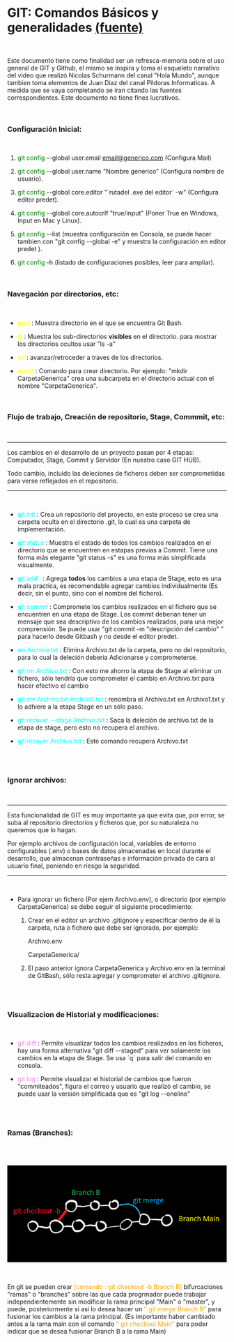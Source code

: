 # GIT: Comandos Básicos y generalidades [(fuente)](https://www.youtube.com/watch?v=VdGzPZ31ts8&t=2485s "GIT con Hola Mundo")

<br>


  Este documento tiene como finalidad ser un refresca-memoria sobre el uso general de GIT y Github, el mismo se inspira y toma el esqueleto narrativo del video que realizó Nicolas Schurmann del canal "Hola Mundo", aunque tambien toma elementos de Juan Diaz del canal Pildoras Informaticas. A medida que se vaya completando se iran citando las fuentes correspondientes. Este documento no tiene fines lucrativos.

<br >

### Configuración Inicial:
<br>

1. <span style="color:green">git config</span> --global user.email  email@generico.com (Configura Mail)

2.  <span style="color:green">git config</span> --global user.name "Nombre generico" (Configura nombre de usuario).

3.  <span style="color:green">git config</span> --global core.editor "`rutadel .exe del editor´ -w" (Configura editor predet).

4.  <span style="color:green">git config</span> --global core.autocrlf "true/input" (Poner  True en Windows, Input en Mac y Linux).

5.  <span style="color:green">git config</span> --list (muestra configuración en Consola, se puede hacer tambien con "git config --global -e" y muestra la configuración en editor predet ).

6. <span style="color:green">git config</span> -h (listado de configuraciones posibles, leer para ampliar).

<br>

### Navegación por directorios, etc:

<br>

* <span style=  "color: yellow">pwd</span> : Muestra directorio en el que se encuentra Git Bash.

* <span style=  "color: yellow">ls</span> : Muestra los sub-directorios **visibles** en el directorio. para mostrar los directorios ocultos usar "ls -a"

* <span style=  "color: yellow">cd</span> : avanzar/retroceder a traves de los directorios.

* <span style=  "color: yellow">mkdir</span> : Comando para crear directorio. Por ejemplo: "mkdir CarpetaGenerica" crea una subcarpeta en el directorio actual con el nombre "CarpetaGenerica".

<br>

### Flujo de trabajo, Creación de repositorio, Stage, Commmit, etc:

<br>

____

 Los cambios en el desarrollo de un proyecto pasan por 4 etapas: Computador, Stage, Commit y Servidor (En nuestro caso GIT HUB).
 
 Todo cambio, incluido las deleciones de ficheros deben ser comprometidas para verse reflejados en el repositorio.
 ___

<br>

* <span style=  "color: cyan">git init</span> : Crea un repositorio del proyecto, en este proceso se crea una carpeta oculta en el directorio .git, la cual es una carpeta de implementación.

* <span style=  "color: cyan">git status</span> : Muestra el estado de todos los cambios realizados en el directorio que se encuentren en estapas previas a Commit. Tiene una forma más elegante "git status -s" es una forma más simplificada visualmente.

* <span style=  "color: cyan">git add .</span> : Agrega **todos** los cambios a una etapa de Stage, esto es una mala practica, es recomendable agregar cambios individualmente (Es decir, sin el punto, sino con el nombre del fichero). 

* <span style=  "color: cyan">git commit </span> : Compromete los cambios realizados en el fichero que se encuentren en una etapa de Stage. Los commit deberian tener un mensaje que sea descriptivo de los cambios realizados, para una mejor comprensión. Se puede usar "git commit -m "descripción del cambio" " para hacerlo desde Gitbash y no desde el editor predet.

* <span style=  "color: cyan">rm Archivo.txt</span> : Elimina Archivo.txt de la carpeta, pero no del repositorio, para lo cual la deleción deberia Adicionarse y comprometerse.

* <span style=  "color: cyan">git rm Archivo.txt </span> : Con esto me ahorro la etapa de Stage al eliminar un fichero, sólo tendría que comprometer el cambio en Archivo.txt para hacer efectivo el cambio

* <span style=  "color: cyan">git mv Archivo.txt Archivo1.txt
</span> : renombra el Archivo.txt en Archivo1.txt y lo adhiere a la etapa Stage en un sólo paso.

* <span style=  "color: cyan">git recover --stage Archivo.txt
</span> : Saca la deleción de archivo.txt de la etapa de stage, pero esto no recupera el archivo.

* <span style=  "color: cyan">git recover Archivo.txt
</span> : Este comando recupera Archivo.txt



<br>
<br>


### Ignorar archivos:

<br>

___ 

Esta funcionalidad de GIT es muy importante ya que evita que, por error, se suba al repositorio directorios y ficheros que, por su naturaleza no queremos que lo hagan. 

Por ejemplo archivos de configuración local, variables de entorno configurables (.env) o bases de datos almacenadas en local durante el desarrollo,  que almacenan contraseñas e información privada de cara al usuario final, poniendo en riesgo la seguridad.
____

<br>

* Para ignorar un fichero (Por ejem Archivo.env), o  directorio (por ejemplo CarpetaGenerica) se debe seguir el siguiente procedimiento:

    1. Crear en el editor un archivo .gitignore y especificar dentro de él la carpeta, ruta o fichero que debe ser ignorado, por ejemplo:

        Archivo.env

        CarpetaGenerica/

    2. El paso anterior ignora CarpetaGenerica y Archivo.env en la terminal de GitBash, sólo resta agregar y comprometer el archivo .gitignore.

<br>

<br>

### Visualizacion de Historial y modificaciones:

<br>



* <span style=  "color: violet">git diff
</span> : Permite visualizar todos los cambios realizados en los ficheros, hay una forma alternativa "git diff --staged" para ver solamente los cambios en la etapa de Stage. Se usa ´q´ para salir del comando en consola.

* <span style=  "color: violet">git log
</span> : Permite visualizar el historial de cambios que fueron "commiteados", figura el correo y usuario que realizó el cambio, se puede usar la versión simplificada que es "git log --oneline"


<br>

<br>

### Ramas (Branches):

<br>

<br>

![branches](branches.png "Branches")

<br>

En git se pueden crear <span style = "color : orange"> [comando : git checkout -b Branch B] </span> bifurcaciones "ramas" o "branches" sobre las que cada progrmador puede trabajar independientemente sin modificar la rama principal "Main" o "master", y puede, posteriormente si asi lo desea hacer un <span style = "Color: orange">" git merge Branch B"</span> para fusionar los cambios a la rama principal. (Es importante haber cambiado antes a la rama main con el comando <span style = "Color: orange">" git checkout Main"</span> para poder indicar que se desea fusionar Branch B a la rama Main)
